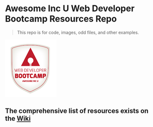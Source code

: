 # Awesome Inc U Web Developer Bootcamp Resources Repo

> This repo is for code, images, odd files, and other examples.

![bootcamp logo](https://raw.githubusercontent.com/bootcamp-students/Resources/master/images/logo.png)

## The comprehensive list of resources exists on the [**Wiki**](https://GitHub.com/bootcamp-students/Resources/wiki)
